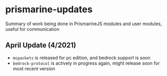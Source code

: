 # prismarine-updates
Summary of work being done in PrismarineJS modules and user modules, useful for communication


## April Update (4/2021)

- `mcpackets` is released for pc edition, and bedrock support is soon
- `bedrock-protocol` is actively in progress again, might release soon for most recent version
